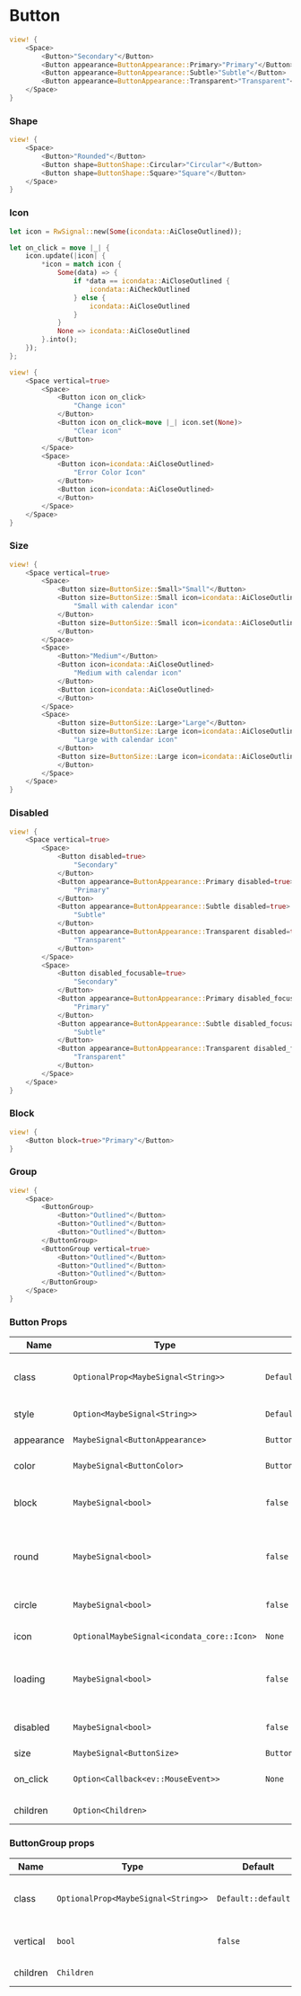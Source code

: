 # Button

```rust demo
view! {
    <Space>
        <Button>"Secondary"</Button>
        <Button appearance=ButtonAppearance::Primary>"Primary"</Button>
        <Button appearance=ButtonAppearance::Subtle>"Subtle"</Button>
        <Button appearance=ButtonAppearance::Transparent>"Transparent"</Button>
    </Space>
}
```

### Shape

```rust demo
view! {
    <Space>
        <Button>"Rounded"</Button>
        <Button shape=ButtonShape::Circular>"Circular"</Button>
        <Button shape=ButtonShape::Square>"Square"</Button>
    </Space>
}
```

### Icon

```rust demo
let icon = RwSignal::new(Some(icondata::AiCloseOutlined));

let on_click = move |_| {
    icon.update(|icon| {
        *icon = match icon {
            Some(data) => {
                if *data == icondata::AiCloseOutlined {
                    icondata::AiCheckOutlined
                } else {
                    icondata::AiCloseOutlined
                }
            }
            None => icondata::AiCloseOutlined
        }.into();
    });
};

view! {
    <Space vertical=true>
        <Space>
            <Button icon on_click>
                "Change icon"
            </Button>
            <Button icon on_click=move |_| icon.set(None)>
                "Clear icon"
            </Button>
        </Space>
        <Space>
            <Button icon=icondata::AiCloseOutlined>
                "Error Color Icon"
            </Button>
            <Button icon=icondata::AiCloseOutlined>
            </Button>
        </Space>
    </Space>
}
```

### Size

```rust demo
view! {
    <Space vertical=true>
        <Space>
            <Button size=ButtonSize::Small>"Small"</Button>
            <Button size=ButtonSize::Small icon=icondata::AiCloseOutlined>
                "Small with calendar icon"
            </Button>
            <Button size=ButtonSize::Small icon=icondata::AiCloseOutlined>
            </Button>
        </Space>
        <Space>
            <Button>"Medium"</Button>
            <Button icon=icondata::AiCloseOutlined>
                "Medium with calendar icon"
            </Button>
            <Button icon=icondata::AiCloseOutlined>
            </Button>
        </Space>
        <Space>
            <Button size=ButtonSize::Large>"Large"</Button>
            <Button size=ButtonSize::Large icon=icondata::AiCloseOutlined>
                "Large with calendar icon"
            </Button>
            <Button size=ButtonSize::Large icon=icondata::AiCloseOutlined>
            </Button>
        </Space>
    </Space>
}
```

### Disabled

```rust demo
view! {
    <Space vertical=true>
        <Space>
            <Button disabled=true>
                "Secondary"
            </Button>
            <Button appearance=ButtonAppearance::Primary disabled=true>
                "Primary"
            </Button>
            <Button appearance=ButtonAppearance::Subtle disabled=true>
                "Subtle"
            </Button>
            <Button appearance=ButtonAppearance::Transparent disabled=true>
                "Transparent"
            </Button>
        </Space>
        <Space>
            <Button disabled_focusable=true>
                "Secondary"
            </Button>
            <Button appearance=ButtonAppearance::Primary disabled_focusable=true>
                "Primary"
            </Button>
            <Button appearance=ButtonAppearance::Subtle disabled_focusable=true>
                "Subtle"
            </Button>
            <Button appearance=ButtonAppearance::Transparent disabled_focusable=true>
                "Transparent"
            </Button>
        </Space>
    </Space>
}
```

### Block

```rust demo
view! {
    <Button block=true>"Primary"</Button>
}
```

### Group

```rust demo
view! {
    <Space>
        <ButtonGroup>
            <Button>"Outlined"</Button>
            <Button>"Outlined"</Button>
            <Button>"Outlined"</Button>
        </ButtonGroup>
        <ButtonGroup vertical=true>
            <Button>"Outlined"</Button>
            <Button>"Outlined"</Button>
            <Button>"Outlined"</Button>
        </ButtonGroup>
    </Space>
}
```

### Button Props

| Name | Type | Default | Description |
| --- | --- | --- | --- |
| class | `OptionalProp<MaybeSignal<String>>` | `Default::default()` | Additional classes for the button element. |
| style | `Option<MaybeSignal<String>>` | `Default::default()` | Button's style. |
| appearance | `MaybeSignal<ButtonAppearance>` | `ButtonAppearance::Primary` | Button's variant. |
| color | `MaybeSignal<ButtonColor>` | `ButtonColor::Primary` | Button's color. |
| block | `MaybeSignal<bool>` | `false` | Whether the button is displayed as block. |
| round | `MaybeSignal<bool>` | `false` | Whether the button shows rounded corners. |
| circle | `MaybeSignal<bool>` | `false` | Whether the button is round. |
| icon | `OptionalMaybeSignal<icondata_core::Icon>` | `None` | The icon of the button. |
| loading | `MaybeSignal<bool>` | `false` | Whether the button shows the loading status. |
| disabled | `MaybeSignal<bool>` | `false` | Whether the button is disabled. |
| size | `MaybeSignal<ButtonSize>` | `ButtonSize::Medium` | Button size. |
| on_click | `Option<Callback<ev::MouseEvent>>` | `None` | Listen for button click events. |
| children | `Option<Children>` |  | Button's content. |

### ButtonGroup props

| Name     | Type                                | Default              | Description                               |
| -------- | ----------------------------------- | -------------------- | ----------------------------------------- |
| class    | `OptionalProp<MaybeSignal<String>>` | `Default::default()` | Additional classes for the group element. |
| vertical | `bool`                              | `false`              | Directions of buttons in the group.       |
| children | `Children`                          |                      | ButtonGroup's content.                    |
